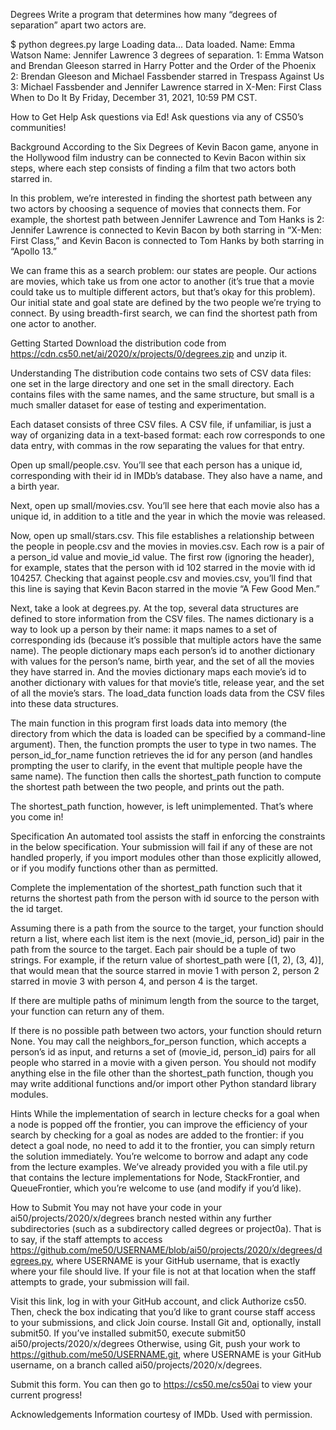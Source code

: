 Degrees
Write a program that determines how many “degrees of separation” apart two actors are.

$ python degrees.py large
Loading data...
Data loaded.
Name: Emma Watson
Name: Jennifer Lawrence
3 degrees of separation.
1: Emma Watson and Brendan Gleeson starred in Harry Potter and the Order of the Phoenix
2: Brendan Gleeson and Michael Fassbender starred in Trespass Against Us
3: Michael Fassbender and Jennifer Lawrence starred in X-Men: First Class
When to Do It
By Friday, December 31, 2021, 10:59 PM CST.

How to Get Help
Ask questions via Ed!
Ask questions via any of CS50’s communities!

Background
According to the Six Degrees of Kevin Bacon game, anyone in the Hollywood film industry can be connected to Kevin Bacon within six steps, where each step consists of finding a film that two actors both starred in.

In this problem, we’re interested in finding the shortest path between any two actors by choosing a sequence of movies that connects them. For example, the shortest path between Jennifer Lawrence and Tom Hanks is 2: Jennifer Lawrence is connected to Kevin Bacon by both starring in “X-Men: First Class,” and Kevin Bacon is connected to Tom Hanks by both starring in “Apollo 13.”

We can frame this as a search problem: our states are people. Our actions are movies, which take us from one actor to another (it’s true that a movie could take us to multiple different actors, but that’s okay for this problem). Our initial state and goal state are defined by the two people we’re trying to connect. By using breadth-first search, we can find the shortest path from one actor to another.

Getting Started
Download the distribution code from https://cdn.cs50.net/ai/2020/x/projects/0/degrees.zip and unzip it.

Understanding
The distribution code contains two sets of CSV data files: one set in the large directory and one set in the small directory. Each contains files with the same names, and the same structure, but small is a much smaller dataset for ease of testing and experimentation.

Each dataset consists of three CSV files. A CSV file, if unfamiliar, is just a way of organizing data in a text-based format: each row corresponds to one data entry, with commas in the row separating the values for that entry.

Open up small/people.csv. You’ll see that each person has a unique id, corresponding with their id in IMDb’s database. They also have a name, and a birth year.

Next, open up small/movies.csv. You’ll see here that each movie also has a unique id, in addition to a title and the year in which the movie was released.

Now, open up small/stars.csv. This file establishes a relationship between the people in people.csv and the movies in movies.csv. Each row is a pair of a person_id value and movie_id value. The first row (ignoring the header), for example, states that the person with id 102 starred in the movie with id 104257. Checking that against people.csv and movies.csv, you’ll find that this line is saying that Kevin Bacon starred in the movie “A Few Good Men.”

Next, take a look at degrees.py. At the top, several data structures are defined to store information from the CSV files. The names dictionary is a way to look up a person by their name: it maps names to a set of corresponding ids (because it’s possible that multiple actors have the same name). The people dictionary maps each person’s id to another dictionary with values for the person’s name, birth year, and the set of all the movies they have starred in. And the movies dictionary maps each movie’s id to another dictionary with values for that movie’s title, release year, and the set of all the movie’s stars. The load_data function loads data from the CSV files into these data structures.

The main function in this program first loads data into memory (the directory from which the data is loaded can be specified by a command-line argument). Then, the function prompts the user to type in two names. The person_id_for_name function retrieves the id for any person (and handles prompting the user to clarify, in the event that multiple people have the same name). The function then calls the shortest_path function to compute the shortest path between the two people, and prints out the path.

The shortest_path function, however, is left unimplemented. That’s where you come in!

Specification
An automated tool assists the staff in enforcing the constraints in the below specification. Your submission will fail if any of these are not handled properly, if you import modules other than those explicitly allowed, or if you modify functions other than as permitted.

Complete the implementation of the shortest_path function such that it returns the shortest path from the person with id source to the person with the id target.

Assuming there is a path from the source to the target, your function should return a list, where each list item is the next (movie_id, person_id) pair in the path from the source to the target. Each pair should be a tuple of two strings.
For example, if the return value of shortest_path were [(1, 2), (3, 4)], that would mean that the source starred in movie 1 with person 2, person 2 starred in movie 3 with person 4, and person 4 is the target.

If there are multiple paths of minimum length from the source to the target, your function can return any of them.

If there is no possible path between two actors, your function should return None.
You may call the neighbors_for_person function, which accepts a person’s id as input, and returns a set of (movie_id, person_id) pairs for all people who starred in a movie with a given person.
You should not modify anything else in the file other than the shortest_path function, though you may write additional functions and/or import other Python standard library modules.

Hints
While the implementation of search in lecture checks for a goal when a node is popped off the frontier, you can improve the efficiency of your search by checking for a goal as nodes are added to the frontier: if you detect a goal node, no need to add it to the frontier, you can simply return the solution immediately.
You’re welcome to borrow and adapt any code from the lecture examples. We’ve already provided you with a file util.py that contains the lecture implementations for Node, StackFrontier, and QueueFrontier, which you’re welcome to use (and modify if you’d like).

How to Submit
You may not have your code in your ai50/projects/2020/x/degrees branch nested within any further subdirectories (such as a subdirectory called degrees or project0a). That is to say, if the staff attempts to access https://github.com/me50/USERNAME/blob/ai50/projects/2020/x/degrees/degrees.py, where USERNAME is your GitHub username, that is exactly where your file should live. If your file is not at that location when the staff attempts to grade, your submission will fail.

Visit this link, log in with your GitHub account, and click Authorize cs50. Then, check the box indicating that you’d like to grant course staff access to your submissions, and click Join course.
Install Git and, optionally, install submit50.
If you’ve installed submit50, execute
submit50 ai50/projects/2020/x/degrees
Otherwise, using Git, push your work to https://github.com/me50/USERNAME.git, where USERNAME is your GitHub username, on a branch called ai50/projects/2020/x/degrees.

Submit this form.
You can then go to https://cs50.me/cs50ai to view your current progress!

Acknowledgements
Information courtesy of IMDb. Used with permission.
